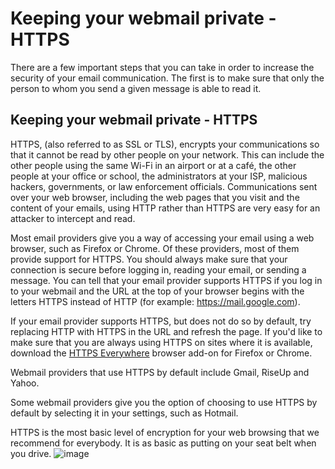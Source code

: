 [Title]: # (Keeping your webmail private - HTTPS)
[Difficulty]: # (Beginner)
[Order]: # (6)

# Keeping your webmail private - HTTPS

There are a few important steps that you can take in order to increase the security of your email communication. The first is to make sure that only the person to whom you send a given message is able to read it.

## Keeping your webmail private - HTTPS

HTTPS, (also referred to as SSL or TLS), encrypts your communications so that it cannot be read by other people on your network. This can include the other people using the same Wi-Fi in an airport or at a café, the other people at your office or school, the administrators at your ISP, malicious hackers, governments, or law enforcement officials. Communications sent over your web browser, including the web pages that you visit and the content of your emails, using HTTP rather than HTTPS are very easy for an attacker to intercept and read.

Most email providers give you a way of accessing your email using a web browser, such as Firefox or Chrome. Of these providers, most of them provide support for HTTPS. You should always make sure that your connection is secure before logging in, reading your email, or sending a message. You can tell that your email provider supports HTTPS if you log in to your webmail and the URL at the top of your browser begins with the letters HTTPS instead of HTTP (for example: https://mail.google.com).

If your email provider supports HTTPS, but does not do so by default, try replacing HTTP with HTTPS in the URL and refresh the page. If you'd like to make sure that you are always using HTTPS on sites where it is available, download the [HTTPS Everywhere](https://www.eff.org/https-everywhere) browser add-on for Firefox or Chrome.

Webmail providers that use HTTPS by default include Gmail, RiseUp and Yahoo.

Some webmail providers give you the option of choosing to use HTTPS by default by selecting it in your settings, such as Hotmail.

HTTPS is the most basic level of encryption for your web browsing that we recommend for everybody. It is as basic as putting on your seat belt when you drive.
![image](email1.png)